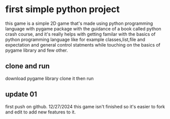 # first simple python project 

this game is a simple 2D game that's made using python programming language with pygame package with the guidance of a book called python crash course, and it's really helps with getting familar with the basics of python programming language like for example classes,list,file and expectation and general control statments while touching on the basics of pygame library and few other.

## clone and run 
download pygame library 
clone it
then run

## update 01
first push on github.
12/27/2024 this game isn't finished so it's easier to fork and edit to add new features to it.

